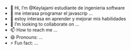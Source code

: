 - 👋 Hi, I’m @Keylajami estudiante de ingenieria software 
- 👀 me interasa programar el javascrip  ...
- 🌱 estoy interasa en aprender y mejorar mis habilidades
- 💞️ I’m looking to collaborate on ...
- 📫 How to reach me ...
- 😄 Pronouns: ...
- ⚡ Fun fact: ...

<!---
Keylajami/Keylajami is a ✨ special ✨ repository because its `README.md` (this file) appears on your GitHub profile.
You can click the Preview link to take a look at your changes.
--->
